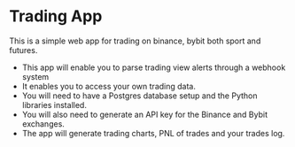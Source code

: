 # Trading App

This is a simple web app for trading on binance, bybit both sport and futures.

* This app will enable you to parse trading view alerts through a webhook system
* It enables you to access your own trading data.
* You will need to have a Postgres database setup and the Python libraries installed.
* You will also need to generate an API key for the Binance and Bybit exchanges.
* The app will generate trading charts, PNL of trades and your trades log.
